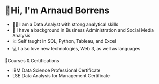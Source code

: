 #  👋Hi, I'm Arnaud Borrens

- :technologist: I am a Data Analyst with strong analytical skills</br>
- :iphone:   I have a background in Business Administration and Social Media Analysis</br>
- :chart: Self taught in SQL, Python, Tableau, and Excel</br>
- :computer: I also love new technologies, Web 3, as well as languages </br>


:scroll:Courses & Certifications

- IBM Data Science Professional Certificate</br>
- LSE Data Analysis for Management Certificate</br>
